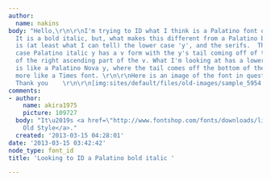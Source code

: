 ```yaml
---
author:
  name: nakins
body: "Hello,\r\n\r\nI'm trying to ID what I think is a Palatino font of some kind.
  It is a bold italic, but, what makes this different from a Palatino bold italic
  is (at least what I can tell) the lower case 'y', and the serifs.  The usual lower
  case Palatino italic y has a v form with the y's tail coming off of the upper part
  of the right ascending part of the v. What I'm looking at has a lower case y that
  is like a Palatino Nova y, where the tail comes off the bottom of the v, and looks
  more like a Times font. \r\n\r\nHere is an image of the font in question below.\r\n\r\n
  Thank you    \r\n\r\n[img:sites/default/files/old-images/sample_5954.jpg]"
comments:
- author:
    name: akira1975
    picture: 109727
  body: "It\u2019s <a href=\"http://www.fontshop.com/fonts/downloads/linotype/goudy_1_std_volume/?&fg=000000&bg=ffffff&sample_size=24&sample_text=Nearby%20%26%20Neighborly&ft=liga\">Goudy
    Old Style</a>."
  created: '2013-03-15 04:28:01'
date: '2013-03-15 03:42:42'
node_type: font_id
title: 'Looking to ID a Palatino bold italic '

---
```

